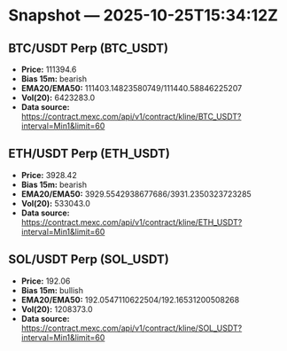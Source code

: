 # Snapshot — 2025-10-25T15:34:12Z

## BTC/USDT Perp (BTC_USDT)
- **Price:** 111394.6
- **Bias 15m:** bearish
- **EMA20/EMA50:** 111403.14823580749/111440.58846225207
- **Vol(20):** 6423283.0
- **Data source:** https://contract.mexc.com/api/v1/contract/kline/BTC_USDT?interval=Min1&limit=60

## ETH/USDT Perp (ETH_USDT)
- **Price:** 3928.42
- **Bias 15m:** bearish
- **EMA20/EMA50:** 3929.5542938677686/3931.2350323723285
- **Vol(20):** 533043.0
- **Data source:** https://contract.mexc.com/api/v1/contract/kline/ETH_USDT?interval=Min1&limit=60

## SOL/USDT Perp (SOL_USDT)
- **Price:** 192.06
- **Bias 15m:** bullish
- **EMA20/EMA50:** 192.0547110622504/192.16531200508268
- **Vol(20):** 1208373.0
- **Data source:** https://contract.mexc.com/api/v1/contract/kline/SOL_USDT?interval=Min1&limit=60
